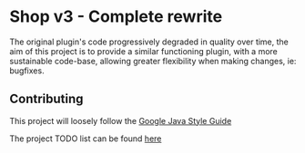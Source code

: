 # Shop v3 - Complete rewrite

The original plugin's code progressively degraded in quality over time, the aim of this project is to provide a similar functioning plugin, with a more sustainable code-base, allowing greater flexibility when making changes, ie: bugfixes.

## Contributing
This project will loosely follow the [Google Java Style Guide](https://google.github.io/styleguide/javaguide.html)

The project TODO list can be found [here](https://github.com/Nowaha/Shop-by-Conjurate/projects/1)